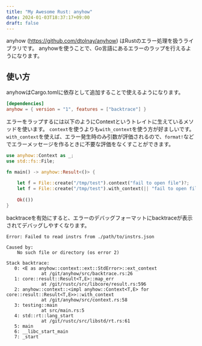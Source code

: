 ```yaml
---
title: "My Awesome Rust: anyhow"
date: 2024-01-03T18:37:17+09:00
draft: false
---
```


anyhow (https://github.com/dtolnay/anyhow) はRustのエラー処理を扱うライブラリです。
anyhowを使うことで、Go言語にあるエラーのラップを行えるようになります。

## 使い方

anyhowはCargo.tomlに依存として追加することで使えるようになります。

```toml
[dependencies]
anyhow = { version = "1", features = ["backtrace"] }
```

エラーをラップするには以下のようにContextというトレイトに生えているメソッドを使います。
`context`を使うよりも`with_context`を使う方が好ましいです。`with_context`を使えば、エラー発生時のみ引数が評価されるので、`format!`などでエラーメッセージを作るときに不要な評価をなくすことができます。

```rust
use anyhow::Context as _;
use std::fs::File;

fn main() -> anyhow::Result<()> {
    
    let f = File::create("/tmp/test").context("fail to open file")?;
    let f = File::create("/tmp/test").with_context(|| "fail to open file")?;
    
    Ok(())
}
```

backtraceを有効にすると、エラーのデバッグフォーマットにbacktraceが表示されてデバッグしやすくなります。

```console
Error: Failed to read instrs from ./path/to/instrs.json

Caused by:
    No such file or directory (os error 2)

Stack backtrace:
   0: <E as anyhow::context::ext::StdError>::ext_context
             at /git/anyhow/src/backtrace.rs:26
   1: core::result::Result<T,E>::map_err
             at /git/rustc/src/libcore/result.rs:596
   2: anyhow::context::<impl anyhow::Context<T,E> for core::result::Result<T,E>>::with_context
             at /git/anyhow/src/context.rs:58
   3: testing::main
             at src/main.rs:5
   4: std::rt::lang_start
             at /git/rustc/src/libstd/rt.rs:61
   5: main
   6: __libc_start_main
   7: _start
```